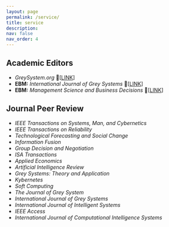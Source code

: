 ```yaml
---
layout: page
permalink: /service/
title: service
description:
nav: false
nav_order: 4
---
```


## Academic Editors

* _GreySystem.org_ 🔗[[LINK](https://greysystem.org/9-contact-us/)]
* **EBM:** _International Journal of Grey Systems_ 🔗[[LINK](http://publish.thescienceinsight.com/index.php/ijgs/about/editorialTeam)]
* **EBM:** _Management Science and Business Decisions_ 🔗[[LINK](http://publish.thescienceinsight.com/index.php/msbd/about/editorialTeam)]

## Journal Peer Review

* _IEEE Transactions on Systems, Man, and Cybernetics_
* _IEEE Transactions on Reliability_
* _Technological Forecasting and Social Change_
* _Information Fusion_
* _Group Decision and Negotiation_
* _ISA Transactions_
* _Applied Economics_
* _Artificial Intelligence Review_
* _Grey Systems: Theory and Application_
* _Kybernetes_
* _Soft Computing_
* _The Journal of Grey System_
* _International Journal of Grey Systems_
* _International Journal of Intelligent Systems_
* _IEEE Access_
* _International Journal of Computational Intelligence Systems_

